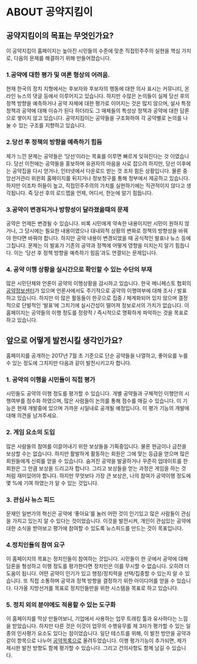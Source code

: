 # ABOUT 공약지킴이

## 공약지킴이의 목표는 무엇인가요?

이 공약지킴이 홈페이지는 높아진 시민들의 수준에 맞춘 직접민주주의 실현을 핵심 가치로, 다음의 문제를 해결하기 위해 만들어졌습니다.

### 1.공약에 대한 평가 및 여론 형상의 어려움.

현재 한국의 정치 지형에서는 후보자와 후보자의 행동에 대한 의사 표시는 커뮤니티, 온라인 뉴스의 댓글 등에서 이루어지고 있습니다. 하지만 수많은 논의들이 실제 당선 후의 정책 방향을 예측하거나 공약 자체에 대한 평가로 이어지는 것은 많지 않으며, 설사 특정 정책과 공약에 대해 이슈가 된다 하더라도 그 매체들의 특성상 정책과 공약에 대한 담론으로 쌓이지 않고 있습니다. 공약지킴이는 공약들을 구조화하여 각 공약별로 논의를 나눌 수 있는 구조를 지향하고 있습니다.

### 2.당선 후 정책의 방향을 예측하기 힘듬
제가 느낀 문제는 공약들은 ‘당선’이라는 목표를 이루면 빠르게 잊혀진다는 것 이였습니다. 당선 이전에는 공약들을 홍보하며 유권자의 마음을 사로 잡으려 하지만, 당선 이후에는 공약집을 다시 얻거나, 인터넷에서 다운로드 받는 것 조차 힘든 상황입니다. 물론 중앙선거관리 위윈회 홈페이지를 뒤지거나 정보청구를 통해 정부에서 제공하고 있습니다. 하지만 이조차 허들이 높고, 직접민주주의의 가치를 실현하기에는 직관적이지 않다고 생각됩니다. 즉 당선 후의 로드맵을 언제, 어디서, 한눈에 알기 힘듭니다.

### 3.공약이 변경되거나 방향성이 달라졌을때의 문제

공약은 언제든 변경될 수 있습니다. 비록 시민에게 약속한 내용이지만 시민이 원하지 않거나, 그 당시에는 필요한 내용이였으나 대내외적 상황의 변화로 정책의 방향성을 바꿔야 한다면 바꿔야 합니다. 하지만 공약 내용이 변경되었을 때 공식적인 발표나 뉴스 등에 그칩니다. 문제는 이 발표가 기존의 공약과 정책에 어떻게 영향을 미치는지 알기 힘듭니다. 이는 ‘당선 후 정책 방향을 예측하기 힘듬’과도 연결되는 문제입니다.

### 4. 공약 이행 상황을 실시간으로 확인할 수 있는 수단의 부재
많은 시민단체와 언론이 공약의 이행상황을 감시하고 있습니다. 한국 메니페스토 협회의 [공약정보센터]( http://kmanifesto.or.kr/index.php/front/pledgelist?mtype=president&memberid=1&mid=1)가 있으며 언론사에서도 주기적으로 공약의 이행여부에 대해 조사 / 발표하고 있습니다. 하지만 이 많은 활동들이 한곳으로 집중 / 체계화되어 있지 않으며 결정적으로 단발적인 ‘발표’에 그치기에 실시간성이 떨어져 정보로서의 가치가 없습니다. 이 홈페이지는 공약들의 이행 정도를 정량적 / 즉시적으로 명확하게 파악하는 것을 목표로 하고 있습니다.

## 앞으로 어떻게 발전시킬 생각인가요?

홈페이지를 공개하는 2017년 7월 초 기준으로 단순 공약들을 나열하고, 좋아요를 누를 수 있는 정도에 그치지만 다음과 같이 발전시키고자 합니다.

### 1. 공약의 이행을 시민들이 직접 평가
시민들도 공약의 이행 정도를 평가할 수 있습니다. 개별 공약들과 구체적인 이행안의 시행여부를 점수화 하였으며, 많은 사람들이 논의를 통해 점수를 매길 수 있습니다. 이 기능은 현재 개발중에 있으며 가까운 시일내로 공개될 예정입니다. 이 평가 기능의 개발에 대해 의견을 남겨주세요.

### 2. 게임 요소의 도입
많은 사람들의 참여를 이끌어내기 위한 보상들을 기획중입니다. 물론 현금이나 금전을 보상할 수는 없습니다. 하지만 활발하게 활동하는 회원은 그에 맞는 등급을 얻으며 많은 회원들에게 신뢰를 얻을 수 있습니다. 숨겨진 공약을 발굴하거나 꾸준히 업데이트를 한 회원은 그 만큼 보상을 드리고자 합니다. 그리고 보상들을 얻는 과정은 게임을 하는 것 처럼 재미있어야 합니다. 하지만 무엇보다 가장 큰 보상은, 나의 참여가 공약이행 정도에 몇 %에 기여 하였는가 알 수 있는 것입니다.

### 3. 관심사 뉴스 피드
문재인 일번가의 혁신은 공약에 ‘좋아요’를 눌러 어떤 것이 인기있고 많은 사람들이 관심을 가지고 있는지 알 수 있다는 것이었습니다. 이것을 발전시켜, 개인이 관심있는 공약에 대한 소식을 받아보고 평가에 참여할 수 있도록 뉴스피드를 만드는 것이 목표입니다.

### 4.정치인들의 참여 요구
이 홈페이지의 목표는 정치인들이 참여하는 것입니다. 시민들이 한 곳에서 공약에 대해 담론을 형성하고 이행 정도를 평가한다면 정치인은 이를 무시할 수 없습니다. 오히려 더 도움이 됩니다. 어떤 공약이 인기가 있고 행정/정치력을 선택/집중할 수 있는지 알 수 있습니다. 또 직접 소통하며 공약과 정책 방향을 결정하기 위한 아이디어를 얻을 수 있습니다. 다가올 지방선거를 목표로 정치인들만을 위한 시스템을 목표로 하고 있습니다.

### 5. 정치 외의 분야에도 적용할 수 있는 도구화
이 홈페이지를 막상 만들어보니, 기업에서 사용하는 업무 트래킹 툴과 유사하다는 느낌을 받았습니다. 하지만 다른 것은 이것이 업무의 수행유무를 제 3자가 평가할 수 있는 일종의 인사평가 요소도 있다는 점이었습니다. 일단 테스트를 위해, 이 발전 방안을 공약과 같이 항목으로 나누어 [공약목록으로](/el/lenscat) 올려두었습니다. 이행 평가기능이 추가되면, 제가 제시한 발전 방향도 함께 평가할 수 있습니다. 그리고 건의사항도 함께 남길 수 있습니다.
